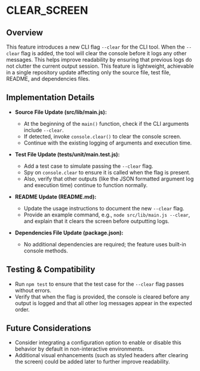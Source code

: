 # CLEAR_SCREEN

## Overview
This feature introduces a new CLI flag `--clear` for the CLI tool. When the `--clear` flag is added, the tool will clear the console before it logs any other messages. This helps improve readability by ensuring that previous logs do not clutter the current output session. This feature is lightweight, achievable in a single repository update affecting only the source file, test file, README, and dependencies files.

## Implementation Details
- **Source File Update (src/lib/main.js):**
  - At the beginning of the `main()` function, check if the CLI arguments include `--clear`.
  - If detected, invoke `console.clear()` to clear the console screen.
  - Continue with the existing logging of arguments and execution time.

- **Test File Update (tests/unit/main.test.js):**
  - Add a test case to simulate passing the `--clear` flag.
  - Spy on `console.clear` to ensure it is called when the flag is present.
  - Also, verify that other outputs (like the JSON formatted argument log and execution time) continue to function normally.

- **README Update (README.md):**
  - Update the usage instructions to document the new `--clear` flag.
  - Provide an example command, e.g., `node src/lib/main.js --clear`, and explain that it clears the screen before outputting logs.

- **Dependencies File Update (package.json):**
  - No additional dependencies are required; the feature uses built-in console methods.

## Testing & Compatibility
- Run `npm test` to ensure that the test case for the `--clear` flag passes without errors.
- Verify that when the flag is provided, the console is cleared before any output is logged and that all other log messages appear in the expected order.

## Future Considerations
- Consider integrating a configuration option to enable or disable this behavior by default in non-interactive environments.
- Additional visual enhancements (such as styled headers after clearing the screen) could be added later to further improve readability.